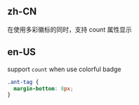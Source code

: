 ## zh-CN

在使用多彩徽标的同时，支持 count 属性显示

## en-US

support `count` when use colorful badge

```css
.ant-tag {
  margin-bottom: 8px;
}
```
